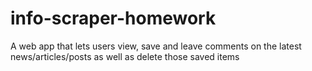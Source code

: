 # info-scraper-homework
A web app that lets users view, save and leave comments on the latest news/articles/posts as well as delete those saved items
